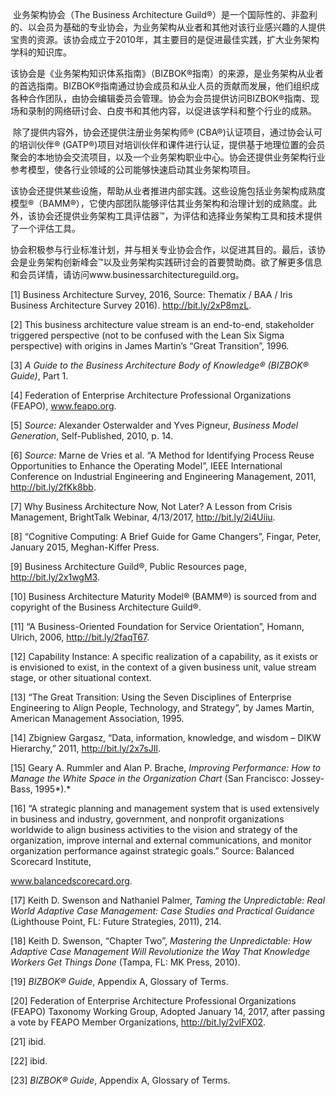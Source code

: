 ​       业务架构协会（The Business Architecture Guild®）是一个国际性的、非盈利的、以会员为基础的专业协会，为业务架构从业者和其他对该行业感兴趣的人提供宝贵的资源。该协会成立于2010年，其主要目的是促进最佳实践，扩大业务架构学科的知识库。

​       该协会是《业务架构知识体系指南》（BIZBOK®指南）的来源，是业务架构从业者的首选指南。BIZBOK®指南通过协会成员和从业人员的贡献而发展，他们组织成各种合作团队，由协会编辑委员会管理。协会为会员提供访问BIZBOK®指南、现场和录制的网络研讨会、白皮书和其他内容，以促进该学科和整个行业的成熟。

​       除了提供内容外，协会还提供注册业务架构师® (CBA®)认证项目，通过协会认可的培训伙伴® (GATP®)项目对培训伙伴和课件进行认证，提供基于地理位置的会员聚会的本地协会交流项目，以及一个业务架构职业中心。协会还提供业务架构行业参考模型，使各行业领域的公司能够快速启动其业务架构项目。

​        该协会还提供某些设施，帮助从业者推进内部实践。这些设施包括业务架构成熟度模型®（BAMM®），它使内部团队能够评估其业务架构和治理计划的成熟度。此外，该协会还提供业务架构工具评估器™，为评估和选择业务架构工具和技术提供了一个评估工具。

​      协会积极参与行业标准计划，并与相关专业协会合作，以促进其目的。最后，该协会是业务架构创新峰会™以及业务架构实践研讨会的首要赞助商。欲了解更多信息和会员详情，请访问www.businessarchitectureguild.org。

[1] Business Architecture Survey, 2016, Source: Thematix / BAA / Iris Business Architecture Survey 2016). http://bit.ly/2xP8mzL. 

[2] This business architecture value stream is an end-to-end, stakeholder  triggered perspective (not to be confused with the Lean Six Sigma perspective) with origins in James Martin’s “Great Transition”, 1996. 

[3] *A Guide to the Business Architecture Body of Knowledge® (BIZBOK®* *Guide)*, Part 1. 

[4] Federation of Enterprise Architecture Professional Organizations (FEAPO), www.feapo.org. 

[5] *Source:* Alexander Osterwalder and Yves Pigneur, *Business Model* *Generation*, Self-Published, 2010, p. 14. 

[6] *Source:* Marne de Vries et al. “A Method for Identifying Process Reuse Opportunities to Enhance the Operating Model”, IEEE International Conference on Industrial Engineering and Engineering Management, 2011, http://bit.ly/2fKk8bb.

[7] Why Business Architecture Now, Not Later? A Lesson from Crisis  Management, BrightTalk Webinar, 4/13/2017, http://bit.ly/2i4Uiiu. 

[8] “Cognitive Computing: A Brief Guide for Game Changers”, Fingar, Peter, January 2015, Meghan-Kiffer Press. 

[9] Business Architecture Guild®, Public Resources page, http://bit.ly/2x1wgM3. 

[10] Business Architecture Maturity Model® (BAMM®) is sourced from and copyright of the Business Architecture Guild®. 

[11] “A Business-Oriented Foundation for Service Orientation”, Homann, Ulrich, 2006, http://bit.ly/2faqT67. 

[12] Capability Instance: A specific realization of a capability, as it exists or is envisioned to exist, in the context of a given business unit, value stream stage, or other situational context. 

[13] “The Great Transition: Using the Seven Disciplines of Enterprise Engineering to Align People, Technology, and Strategy”, by James Martin, American Management Association, 1995. 

[14] Zbigniew Gargasz, “Data, information, knowledge, and wisdom – DIKW Hierarchy,” 2011, http://bit.ly/2x7sJIl. 

[15] Geary A. Rummler and Alan P. Brache, *Improving Performance: How to* *Manage the White Space in the Organization Chart* (San Francisco: Jossey- Bass, 1995*).* 

[16] “A strategic planning and management system that is used extensively in business and industry, government, and nonprofit organizations worldwide to align business activities to the vision and strategy of the organization, improve internal and external communications, and monitor organization performance against strategic goals.” Source: Balanced Scorecard Institute, 

www.balancedscorecard.org. 

[17] Keith D. Swenson and Nathaniel Palmer, *Taming the Unpredictable: Real* *World Adaptive Case Management: Case Studies and Practical Guidance* (Lighthouse Point, FL: Future Strategies, 2011), 214. 

[18] Keith D. Swenson, “Chapter Two”, *Mastering the Unpredictable: How* *Adaptive Case Management Will Revolutionize the Way That Knowledge* *Workers Get Things Done* (Tampa, FL: MK Press, 2010). 

[19] *BIZBOK® Guide*, Appendix A, Glossary of Terms. 

[20] Federation of Enterprise Architecture Professional Organizations (FEAPO) Taxonomy Working Group, Adopted January 14, 2017, after passing a vote by FEAPO Member Organizations, http://bit.ly/2vIFX02. 

[21] ibid. 

[22] ibid. 

[23] *BIZBOK® Guide*, Appendix A, Glossary of Terms. 